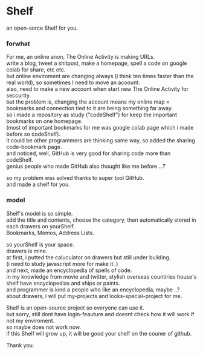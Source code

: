 # Shelf

an open-sorce Shelf for you.  

### forwhat

For me, an online anon, The Online Activity is making URLs.  
write a blog, tweet a shitpost, make a homepage, spell a code on google colab for share, etc etc.  
but online enviroment are changing always (i think ten times faster than the real world), so sometimes I need to move an acoount.  
also, need to make a new account when start new The Online Activity for seccurity.  
but the problem is, changing the account means my online map = bookmarks and connection tied to it are being something far away.  
so i made a repository as study ("codeShelf") for keep the important bookmarks on one homepage.  
(most of important bookmarks for me was google colab page which i made before so codeShelf).  
it could be other programmers are thinking same way, so added the sharing code-bookmark page.  
and noticed, well, GitHub is very good for sharing code more than codeShelf.  
genius people who made GitHub also thought like me before ...?  

so my problem was solved thanks to super tool GitHub.  
and made a shelf for you.  

### model

Shelf's model is so simple.  
add the title and contents, choose the category, then automatically stored in each drawers on yourShelf.  
Bookmarks, Memos, Address Lists.  

so yourShelf is your space.  
drawers is mine.  
at first, i putted the caluculator on drawers but still under building.  
(i need to study javascript more for make it..)  
and next, made an encyclopedia of spells of code.  
in my knowledge from movie and twitter, stylish overseas countiries house's shelf have encyclopedias and ships or paints.  
and programmer is kind a people who like an encyclopedia, maybe ..?  
about drawers, i will put my-projects and looks-special-project for me.  

Shelf is an open-source project so everyone can use it.  
but sorry, still dont have login-feauture and doesnt check how it will work if not my enviroment.  
so maybe does not work now.  
if this Shelf will grow up, it will be good your shelf on the couner of github.  

Thank you.  